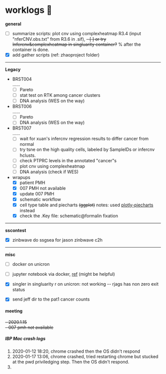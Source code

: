 # worklogs  :book:

**general**

- [ ] summarize scripts: plot cnv using complexheatmap R3.4 (input "nferCNV.obs.txt" from R3.6 in .sif), 
  ~~- [ ] or try Infercnv&complexheatmap in singluarity container?~~ % after the container is done.  
- [x] add gather scripts (ref: zhaoproject folder)

------
**Legacy**  

- BRST004  
  ……  
  - [ ] Pareto  
  - [ ] stat test on RTK among cancer clusters  
  - [ ] DNA analysis (WES on the way)
- BRST006  
  ……  
  - [ ] Pareto  
  - [ ] DNA analysis (WES on the way)
- BRST007  
  ……  
  - [ ] wait for xuan's infercnv regression results to differ cancer from normal  
  - [ ] try tsne on the high quality cells, labeled by SampleIDs or infercnv hclusts. 
  - [ ] check PTPRC levels in the annotated "cancer"s
  - [ ] plot cnv using complexheatmap  
  - [ ] DNA analysis (check if WES)
- wrapups  
  - [x] patient PMH  
  - [x] 007 PMH not available
  - [x] update 007 PMH
  - [x] schematic workflow
  - [x] cell type table and piecharts ~~(ggplot)~~ notes: used [plotly-piecharts](https://plot.ly/r/pie-charts/) instead
  - [X] check the .Key file: schematic@formalin fixation

------
**sscontest**

  - [x] zinbwave do ssgsea for jason zinbwave c2h  

------
**misc**  

  - [ ] docker on unicron
  - [ ] jupyter notebook via docker,  [ref](https://www.dataquest.io/blog/docker-data-science/) (might be helpful)
  - [x] singler in singluarity r on unicron: not working -- rjags has non zero exit status
  - [x] send jeff dir to the pat1 cancer counts





#### meeting

~~- 2020.1.15~~  
  ~~- 007 pmh not available~~

##### IBP Mac crash logs

1. 2020-01-12 18:20, chrome crashed then the OS didn't respond
2. 2020-01-17 13:06, chrome crashed, tried restarting chrome but stucked at the pwd priviledging step. Then the OS didn't respond.  
3. 
